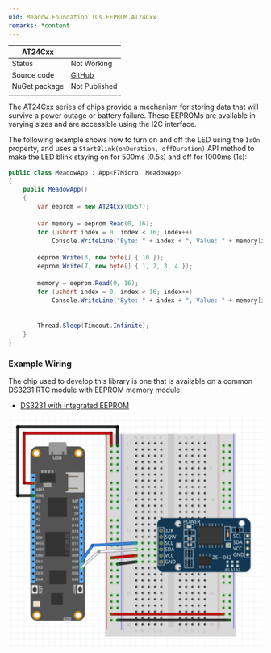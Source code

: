 ```yaml
---
uid: Meadow.Foundation.ICs.EEPROM.AT24Cxx
remarks: *content
---
```


| AT24Cxx   |             |
|-----------|-------------|
| Status    | Not Working |
| Source code        | [GitHub](https://github.com/WildernessLabs/Meadow.Foundation/tree/master/Source/Meadow.Foundation.Peripherals/ICs.EEPROM.AT24Cxx)  |
| NuGet package      | Not Published
| | |

The AT24Cxx series of chips provide a mechanism for storing data that will survive a power outage or battery failure.  These EEPROMs are available in varying sizes and are accessible using the I2C interface.

The following example shows how to turn on and off the LED using the `IsOn` property, and uses a `StartBlink(onDuration, offDuration)` API method to make the LED blink staying on for 500ms (0.5s) and off for 1000ms (1s):

```csharp
public class MeadowApp : App<F7Micro, MeadowApp>
{
    public MeadowApp()
    {
        var eeprom = new AT24Cxx(0x57);

        var memory = eeprom.Read(0, 16);
        for (ushort index = 0; index < 16; index++)
            Console.WriteLine("Byte: " + index + ", Value: " + memory[index]);

        eeprom.Write(3, new byte[] { 10 });
        eeprom.Write(7, new byte[] { 1, 2, 3, 4 });
        
        memory = eeprom.Read(0, 16);
        for (ushort index = 0; index < 16; index++)
            Console.WriteLine("Byte: " + index + ", Value: " + memory[index]);
        

        Thread.Sleep(Timeout.Infinite);
    }
}
```

### Example Wiring

The chip used to develop this library is one that is available on a common DS3231 RTC module with EEPROM memory module:

* [DS3231 with integrated EEPROM](https://www.amazon.com/s/ref=nb_sb_noss?url=search-alias%3Daps&field-keywords=ds3231)

![](../../API_Assets/Meadow.Foundation.ICs.EEPROM.AT24Cxx/AT24Cxx.svg)